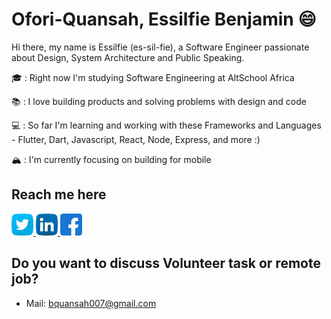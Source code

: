 # Ofori-Quansah, Essilfie Benjamin :smile:

Hi there, my name is Essilfie (es-sil-fie), a Software Engineer passionate about Design, System Architecture and Public Speaking.

🎓 : Right now I'm studying Software Engineering at AltSchool Africa

📚 : I love building products and solving problems with design and code

💻 : So far I'm learning and working with these Frameworks and Languages - Flutter, Dart, Javascript, React, Node, Express, and more :)

🏔 : I'm currently focusing on building for mobile


## Reach me here
<a href="https://twitter.com/essilfiequansah" target="_blank">
  <img src="./assets/twitter.svg" alt="My Twitter Profile" height="35" width="35">
</a>
<a href="https://www.linkedin.com/in/essilfiequansah/" target="_blank">
  <img src="./assets/linkedin.svg" alt="My LinkedIn Profile" height="35" width="35">
</a>
<a href="https://facebook.com/vckofi/" target="_blank">
  <img src="./assets/facebook.svg" alt="My Facebook Profile" height="35" width="35">
</a>


## Do you want to discuss Volunteer task or remote job?
* Mail: [bquansah007@gmail.com](mailto:bquansah007@gmail.com)





